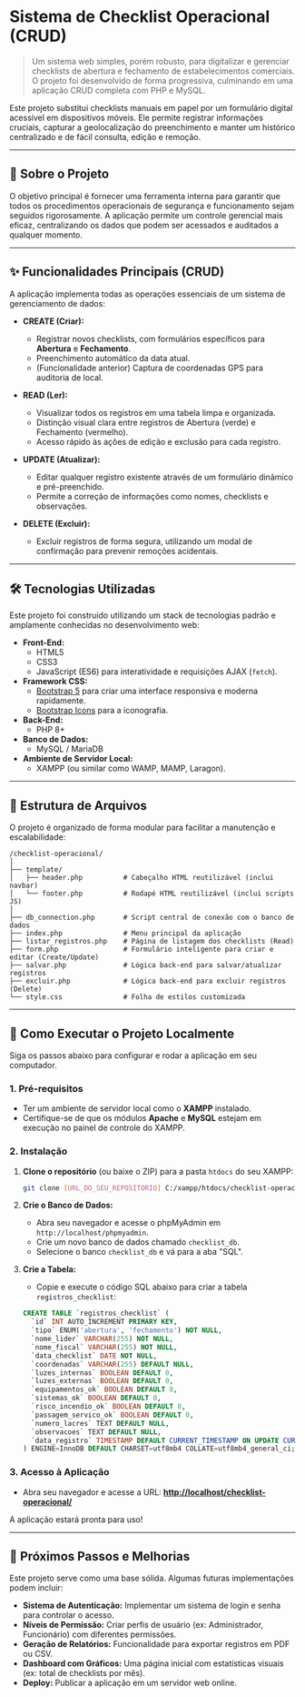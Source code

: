 # Sistema de Checklist Operacional (CRUD)

> Um sistema web simples, porém robusto, para digitalizar e gerenciar checklists de abertura e fechamento de estabelecimentos comerciais. O projeto foi desenvolvido de forma progressiva, culminando em uma aplicação CRUD completa com PHP e MySQL.

Este projeto substitui checklists manuais em papel por um formulário digital acessível em dispositivos móveis. Ele permite registrar informações cruciais, capturar a geolocalização do preenchimento e manter um histórico centralizado e de fácil consulta, edição e remoção.

---

## 🚀 Sobre o Projeto

O objetivo principal é fornecer uma ferramenta interna para garantir que todos os procedimentos operacionais de segurança e funcionamento sejam seguidos rigorosamente. A aplicação permite um controle gerencial mais eficaz, centralizando os dados que podem ser acessados e auditados a qualquer momento.

---

## ✨ Funcionalidades Principais (CRUD)

A aplicação implementa todas as operações essenciais de um sistema de gerenciamento de dados:

* **CREATE (Criar):**
    * Registrar novos checklists, com formulários específicos para **Abertura** e **Fechamento**.
    * Preenchimento automático da data atual.
    * (Funcionalidade anterior) Captura de coordenadas GPS para auditoria de local.

* **READ (Ler):**
    * Visualizar todos os registros em uma tabela limpa e organizada.
    * Distinção visual clara entre registros de Abertura (verde) e Fechamento (vermelho).
    * Acesso rápido às ações de edição e exclusão para cada registro.

* **UPDATE (Atualizar):**
    * Editar qualquer registro existente através de um formulário dinâmico e pré-preenchido.
    * Permite a correção de informações como nomes, checklists e observações.

* **DELETE (Excluir):**
    * Excluir registros de forma segura, utilizando um modal de confirmação para prevenir remoções acidentais.

---

## 🛠️ Tecnologias Utilizadas

Este projeto foi construído utilizando um stack de tecnologias padrão e amplamente conhecidas no desenvolvimento web:

* **Front-End:**
    * HTML5
    * CSS3
    * JavaScript (ES6) para interatividade e requisições AJAX (`fetch`).
* **Framework CSS:**
    * [Bootstrap 5](https://getbootstrap.com/) para criar uma interface responsiva e moderna rapidamente.
    * [Bootstrap Icons](https://icons.getbootstrap.com/) para a iconografia.
* **Back-End:**
    * PHP 8+
* **Banco de Dados:**
    * MySQL / MariaDB
* **Ambiente de Servidor Local:**
    * XAMPP (ou similar como WAMP, MAMP, Laragon).

---

## 📂 Estrutura de Arquivos

O projeto é organizado de forma modular para facilitar a manutenção e escalabilidade:

```
/checklist-operacional/
│
├── template/
│   ├── header.php          # Cabeçalho HTML reutilizável (inclui navbar)
│   └── footer.php          # Rodapé HTML reutilizável (inclui scripts JS)
│
├── db_connection.php       # Script central de conexão com o banco de dados
├── index.php               # Menu principal da aplicação
├── listar_registros.php    # Página de listagem dos checklists (Read)
├── form.php                # Formulário inteligente para criar e editar (Create/Update)
├── salvar.php              # Lógica back-end para salvar/atualizar registros
├── excluir.php             # Lógica back-end para excluir registros (Delete)
└── style.css               # Folha de estilos customizada
```

---

## 🏁 Como Executar o Projeto Localmente

Siga os passos abaixo para configurar e rodar a aplicação em seu computador.

### **1. Pré-requisitos**

* Ter um ambiente de servidor local como o **XAMPP** instalado.
* Certifique-se de que os módulos **Apache** e **MySQL** estejam em execução no painel de controle do XAMPP.

### **2. Instalação**

1.  **Clone o repositório** (ou baixe o ZIP) para a pasta `htdocs` do seu XAMPP:
    ```bash
    git clone [URL_DO_SEU_REPOSITORIO] C:/xampp/htdocs/checklist-operacional
    ```

2.  **Crie o Banco de Dados:**
    * Abra seu navegador e acesse o phpMyAdmin em `http://localhost/phpmyadmin`.
    * Crie um novo banco de dados chamado `checklist_db`.
    * Selecione o banco `checklist_db` e vá para a aba "SQL".

3.  **Crie a Tabela:**
    * Copie e execute o código SQL abaixo para criar a tabela `registros_checklist`:
    ```sql
    CREATE TABLE `registros_checklist` (
      `id` INT AUTO_INCREMENT PRIMARY KEY,
      `tipo` ENUM('abertura', 'fechamento') NOT NULL,
      `nome_lider` VARCHAR(255) NOT NULL,
      `nome_fiscal` VARCHAR(255) NOT NULL,
      `data_checklist` DATE NOT NULL,
      `coordenadas` VARCHAR(255) DEFAULT NULL,
      `luzes_internas` BOOLEAN DEFAULT 0,
      `luzes_externas` BOOLEAN DEFAULT 0,
      `equipamentos_ok` BOOLEAN DEFAULT 0,
      `sistemas_ok` BOOLEAN DEFAULT 0,
      `risco_incendio_ok` BOOLEAN DEFAULT 0,
      `passagem_servico_ok` BOOLEAN DEFAULT 0,
      `numero_lacres` TEXT DEFAULT NULL,
      `observacoes` TEXT DEFAULT NULL,
      `data_registro` TIMESTAMP DEFAULT CURRENT_TIMESTAMP ON UPDATE CURRENT_TIMESTAMP
    ) ENGINE=InnoDB DEFAULT CHARSET=utf8mb4 COLLATE=utf8mb4_general_ci;
    ```

### **3. Acesso à Aplicação**

* Abra seu navegador e acesse a URL:
    **[http://localhost/checklist-operacional/](http://localhost/checklist-operacional/)**

A aplicação estará pronta para uso!

---

## 🔮 Próximos Passos e Melhorias

Este projeto serve como uma base sólida. Algumas futuras implementações podem incluir:

* **Sistema de Autenticação:** Implementar um sistema de login e senha para controlar o acesso.
* **Níveis de Permissão:** Criar perfis de usuário (ex: Administrador, Funcionário) com diferentes permissões.
* **Geração de Relatórios:** Funcionalidade para exportar registros em PDF ou CSV.
* **Dashboard com Gráficos:** Uma página inicial com estatísticas visuais (ex: total de checklists por mês).
* **Deploy:** Publicar a aplicação em um servidor web online.
